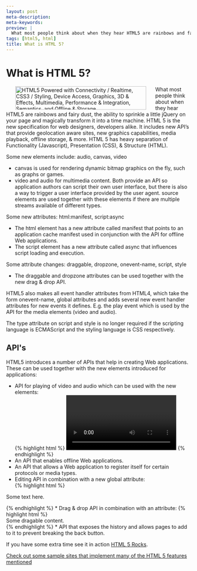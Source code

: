```yaml
---
layout: post
meta-description:
meta-keywords:
preview: |
  What most people think about when they hear HTML5 are rainbows and fairy dust, the ability to sprinkle a little jQuery on your page and magically transform it into a time machine.
tags: [html5, html]
title: What is HTML 5?
---
```

# What is HTML 5?

<img title="HTML5 Powered with Connectivity / Realtime, CSS3 / Styling, Device Access, Graphics, 3D &amp; Effects, Multimedia, Performance &amp; Integration, Semantics, and Offline &amp; Storage" src="http://www.w3.org/html/logo/badge/html5-badge-h-connectivity-css3-device-graphics-multimedia-performance-semantics-storage.png" alt="HTML5 Powered with Connectivity / Realtime, CSS3 / Styling, Device Access, Graphics, 3D &amp; Effects, Multimedia, Performance &amp; Integration, Semantics, and Offline &amp; Storage" width="357" height="64" style="float: left; margin: 0 25px;" />

What most people think about when they hear HTML5 are rainbows and fairy dust, the ability to sprinkle a little jQuery on your page and magically transform it into a time machine. HTML 5 is the new specification for web designers, developers alike. It includes new API’s that provide geolocation aware sites, new graphics capabilities, media playback, offline storage, &amp; more. HTML 5 has heavy separation of Functionality (Javascript), Presentation (CSS), &amp; Structure (HTML).

Some new elements include: audio, canvas, video  
* canvas is used for rendering dynamic bitmap graphics on the fly, such as graphs or games.
* video and audio for multimedia content. Both provide an API so application authors can script their own user interface, but there is also a way to trigger a user interface provided by the user agent. source elements are used together with these elements if there are multiple streams available of different types.

Some new attributes: html:manifest, script:async  
* The html element has a new attribute called manifest that points to an application cache manifest used in conjunction with the API for offline Web applications.
* The script element has a new attribute called async that influences script loading and execution.

Some attribute changes: draggable, dropzone, onevent-name, script, style  
* The draggable and dropzone attributes can be used together with the new drag &amp; drop API.

HTML5 also makes all event handler attributes from HTML4, which take the form onevent-name, global attributes and adds several new event handler attributes for new events it defines. E.g. the play event which is used by the API for the media elements (video and audio).

The type attribute on script and style is no longer required if the scripting language is ECMAScript and the styling language is CSS respectively.

## API's

HTML5 introduces a number of APIs that help in creating Web applications. These can be used together with the new elements introduced for applications:

* API for playing of video and audio which can be used with the new elements:  
{% highlight html %}
<audio></audio>
<video></video>
{% endhighlight %}
* An API that enables offline Web applications.
* An API that allows a Web application to register itself for certain protocols or media types.
* Editing API in combination with a new global attribute:  
{% highlight html %}
<p contenteditable="true">Some text here.</p>
{% endhighlight %}
* Drag &amp; drop API in combination with an attribute:  
{% highlight html %}
<div draggable="true">Some dragable content.</div>
{% endhighlight %}
* API that exposes the history and allows pages to add to it to prevent breaking the back button.

If you have some extra time see it in action <a href="http://slides.html5rocks.com" target="_blank">HTML 5 Rocks</a>.

<a href="http://www.1stwebdesigner.com/inspiration/ultra-modern-websites-html5/" target="_blank">Check out some sample sites that implement many of the HTML 5 features mentioned</a>
